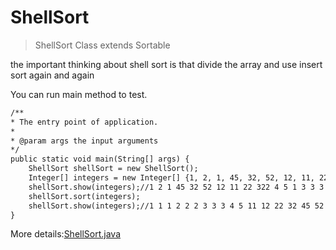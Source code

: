 # ShellSort


> ShellSort Class extends Sortable

the important thinking about shell sort is that divide the array and use insert sort again and again

You can run main method to test.

```html
/**
* The entry point of application.
*
* @param args the input arguments
*/
public static void main(String[] args) {
    ShellSort shellSort = new ShellSort();
    Integer[] integers = new Integer[] {1, 2, 1, 45, 32, 52, 12, 11, 22, 322, 4, 5, 1, 3, 3, 3, 2, 2};
    shellSort.show(integers);//1 2 1 45 32 52 12 11 22 322 4 5 1 3 3 3 2 2
    shellSort.sort(integers);
    shellSort.show(integers);//1 1 1 2 2 2 3 3 3 4 5 11 12 22 32 45 52 322
}
```

More details:[ShellSort.java](ShellSort.java)
